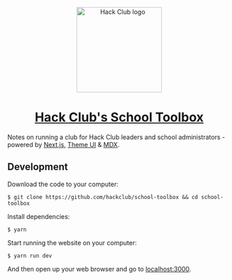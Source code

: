 <p align="center"><img width="192" alt="Hack Club logo" src="https://assets.hackclub.com/flag-standalone.svg"></p>
<h1 align="center"><a href="https://school-toolbox.hackclub.dev/">Hack Club's School Toolbox</a></h1>

Notes on running a club for Hack Club leaders and school administrators - powered by [Next.js], [Theme UI] & [MDX].

## Development

Download the code to your computer:

    $ git clone https://github.com/hackclub/school-toolbox && cd school-toolbox

Install dependencies:

    $ yarn

Start running the website on your computer:

    $ yarn run dev

And then open up your web browser and go to [localhost:3000](http://localhost:3000).

[next.js]: https://nextjs.org
[mdx]: https://mdxjs.com
[theme ui]: http://theme-ui.com
